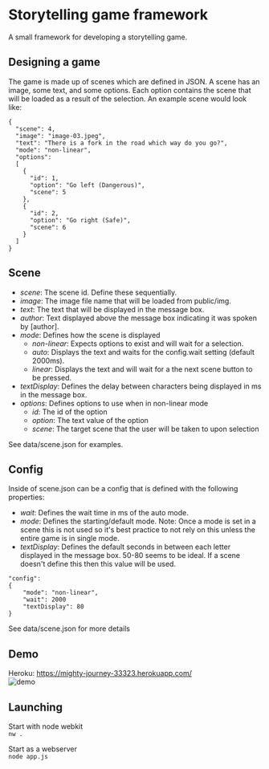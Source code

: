 # Storytelling game framework  
A small framework for developing a storytelling game.  

## Designing a game  
The game is made up of scenes which are defined in JSON. A scene has an image, some text, and some options. Each option contains the scene that will be loaded as a result of the selection. An example scene would look like:    
```
{
  "scene": 4,
  "image": "image-03.jpeg",
  "text": "There is a fork in the road which way do you go?",
  "mode": "non-linear",
  "options":
  [
    {
      "id": 1,
      "option": "Go left (Dangerous)",
      "scene": 5
    },
    {
      "id": 2,
      "option": "Go right (Safe)",
      "scene": 6
    }
  ]
}
```  

## Scene
- *scene*: The scene id. Define these sequentially.
- *image*: The image file name that will be loaded from public/img.  
- *text*: The text that will be displayed in the message box.  
- *author*: Text displayed above the message box indicating it was spoken by [author].
- *mode*: Defines how the scene is displayed
  - *non-linear*: Expects options to exist and will wait for a selection.  
  - *auto*: Displays the text and waits for the config.wait setting (default 2000ms).  
  - *linear*: Displays the text and will wait for a the next scene button to be pressed.  
- *textDisplay*: Defines the delay between characters being displayed in ms in the message box.  
- *options*: Defines options to use when in non-linear mode  
  - *id*: The id of the option  
  - *option*: The text value of the option  
  - *scene*: The target scene that the user will be taken to upon selection  

See data/scene.json for examples.    
## Config
Inside of scene.json can be a config that is defined with the following properties:  
- *wait*: Defines the wait time in ms of the auto mode.  
- *mode*: Defines the starting/default mode. Note: Once a mode is set in a scene this is not used so it's best practice to not rely on this unless the entire game is in single mode.  
- *textDisplay*: Defines the default seconds in between each letter displayed in the message box. 50-80 seems to be ideal. If a scene doesn't define this then this value will be used.
```
"config":
{
    "mode": "non-linear",
    "wait": 2000
    "textDisplay": 80
}
```  

See data/scene.json for more details  
## Demo  
Heroku: https://mighty-journey-33323.herokuapp.com/  
![demo](https://media.giphy.com/media/3o8dFljDMg8ub3jWGQ/giphy.gif)

## Launching
Start with node webkit  
`nw .`  

Start as a webserver  
`node app.js`
